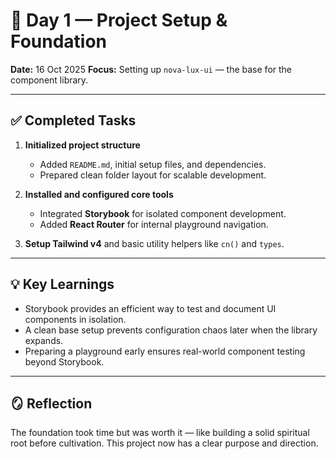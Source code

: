 # 🧩 Day 1 — Project Setup & Foundation

**Date:** 16 Oct 2025
**Focus:** Setting up `nova-lux-ui` — the base for the component library.

---

## ✅ Completed Tasks

1. **Initialized project structure**
   - Added `README.md`, initial setup files, and dependencies.
   - Prepared clean folder layout for scalable development.
  
2. **Installed and configured core tools**
   - Integrated **Storybook** for isolated component development.
   - Added **React Router** for internal playground navigation.

3. **Setup Tailwind v4** and basic utility helpers like `cn()` and `types`.

---

## 💡 Key Learnings

- Storybook provides an efficient way to test and document UI components in isolation.
- A clean base setup prevents configuration chaos later when the library expands.
- Preparing a playground early ensures real-world component testing beyond Storybook.

---

## 🪞 Reflection

The foundation took time but was worth it — like building a solid spiritual root before cultivation.
This project now has a clear purpose and direction.
